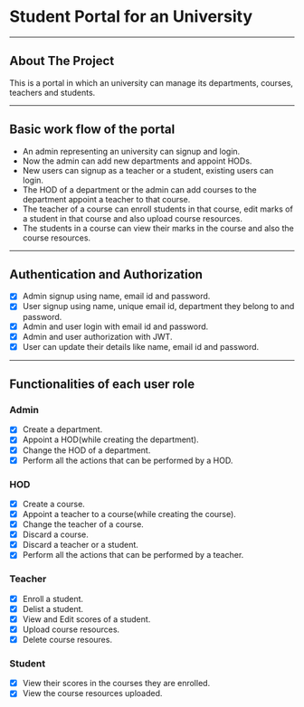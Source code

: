 # Student Portal for an University

---

## About The Project
This is a portal in which an university can manage its departments, courses, teachers and students.

---

## Basic work flow of the portal
- An admin representing an university can signup and login.
- Now the admin can add new departments and appoint HODs.
- New users can signup as a teacher or a student, existing users can login.
- The HOD of a department or the admin can add courses to the department appoint a teacher to that course.
- The teacher of a course can enroll students in that course, edit marks of a student in that course and also upload course resources.
- The students in a course can view their marks in the course and also the course resources.

---

## Authentication and Authorization
- [x] Admin signup using name, email id and password.
- [x] User signup using name, unique email id, department they belong to and password.
- [x] Admin and user login with email id and password.
- [x] Admin and user authorization with JWT.
- [x] User can update their details like name, email id and password.

---

## Functionalities of each user role

### Admin
- [x] Create a department.
- [x] Appoint a HOD(while creating the department).
- [x] Change the HOD of a department.
- [x] Perform all the actions that can be performed by a HOD.

### HOD
- [x] Create a course.
- [x] Appoint a teacher to a course(while creating the course).
- [x] Change the teacher of a course.
- [x] Discard a course.
- [x] Discard a teacher or a student.
- [x] Perform all the actions that can be performed by a teacher.

### Teacher
- [x] Enroll a student.
- [x] Delist a student.
- [x] View and Edit scores of a student.
- [x] Upload course resources.
- [x] Delete course resoures.

### Student
- [x] View their scores in the courses they are enrolled.
- [x] View the course resources uploaded.
